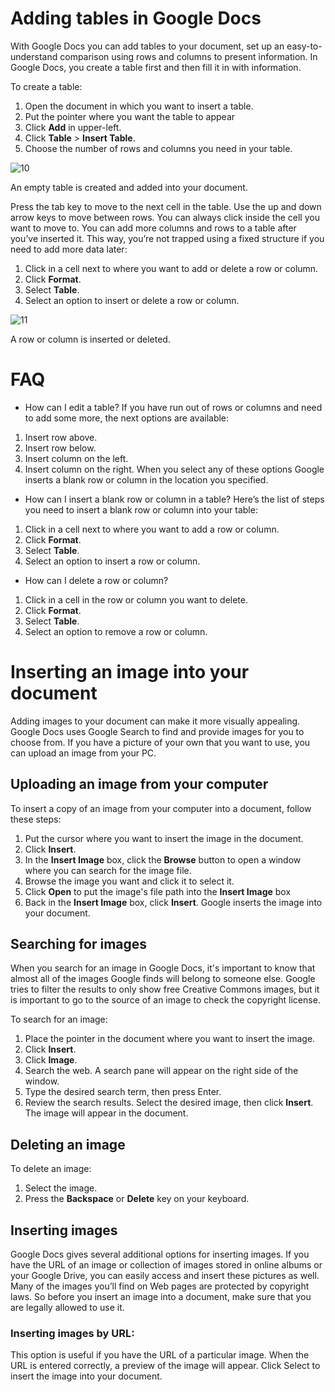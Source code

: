# Adding tables in Google Docs

With Google Docs you can add tables to your document, set up an easy-to-understand comparison using rows and columns to present information.
In Google Docs, you create a table first and then fill it in with information.

To create a table:
1. Open the document in which you want to insert a table.
2. Put the pointer where you want the table to appear
3. Click **Add** in upper-left. 
4. Click **Table** > **Insert Table**.
5. Choose the number of rows and columns you need in your table. 

![10](https://user-images.githubusercontent.com/88477186/140879349-72f0f082-f2d6-48f3-9f74-90dc9e1f789b.png)

An empty table is created and added into your document. 

Press the tab key to move to the next cell in the table. 
Use the up and down arrow keys to move between rows.
You can always click inside the cell you want to move to.
You can add more columns and rows to a table after you’ve inserted it.
This way, you’re not trapped using a fixed structure if you need to add more data later:
1. Click in a cell next to where you want to add or delete a row or column.
2. Click **Format**. 
3. Select **Table**.
4. Select an option to insert or delete a row or column. 

![11](https://user-images.githubusercontent.com/88477186/140879371-4229ba66-a5a5-49ee-a57a-400a1bbdf224.png)

A row or column is inserted or deleted.


# FAQ
- How can I edit a table?
If you have run out of rows or columns and need to add some more, the next options are available:
1. Insert row above.
2. Insert row below.
3. Insert column on the left.
4. Insert column on the right.
When you select any of these options Google inserts a blank row or column in the location you specified.

- How can I insert a blank row or column in a table?
Here’s the list of steps you need to insert a blank row or column into your table:
1. Click in a cell next to where you want to add a row or column.
2. Click **Format**.
3. Select **Table**.
4. Select an option to insert a row or column.


- How can I delete a row or column?
1. Click in a cell in the row or column you want to delete.
2. Click **Format**.
3. Select **Table**.
4. Select an option to remove a row or column.

# Inserting an image into your document

Adding images to your document can make it more visually appealing. 
Google Docs uses Google Search to find and provide images for you to choose from. 
If you have a picture of your own that you want to use, you can upload an image from your PC.

## Uploading an image from your computer

To insert a copy of an image from your computer into a document, follow these steps:
1. Put the cursor where you want to insert the image in the document.
2. Click **Insert**.
3. In the **Insert Image** box, click the **Browse** button to open a window where you can search for the image file.
4. Browse the image you want and click it to select it.
5. Click **Open** to put the image's file path into the **Insert Image** box
6. Back in the **Insert Image** box, click **Insert**.
Google inserts the image into your document.


## Searching for images

When you search for an image in Google Docs, it's important to know that almost all of the images Google finds will belong to someone else. 
Google tries to filter the results to only show free Creative Commons images, but it is important to go to the source of an image to check the copyright license. 

To search for an image:
1. Place the pointer in the document where you want to insert the image.
2. Click **Insert**.
3. Click **Image**.
4. Search the web. A search pane will appear on the right side of the window.
5. Type the desired search term, then press Enter.
6. Review the search results. Select the desired image, then click **Insert**.
The image will appear in the document.

## Deleting an image
To delete an image:
1. Select the image.
2. Press the **Backspace** or **Delete** key on your keyboard.

## Inserting images

Google Docs gives several additional options for inserting images. 
If you have the URL of an image or collection of images stored in online albums or your Google Drive, you can easily access and insert these pictures as well. 
Many of the images you’ll find on Web pages are protected by copyright laws. So before you insert an image into a document, make sure that you are legally allowed to use it. 

### Inserting images by URL: 

This option is useful if you have the URL of a particular image. 
When the URL is entered correctly, a preview of the image will appear.
Click Select to insert the image into your document.



















